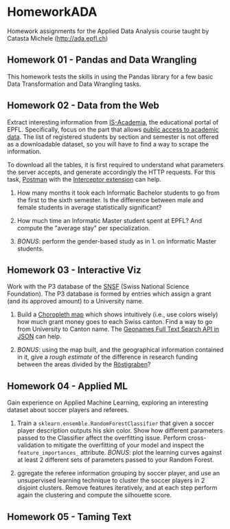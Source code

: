 # HomeworkADA
Homework assignments for the Applied Data Analysis course taught by Catasta Michele (http://ada.epfl.ch)

## Homework 01 - Pandas and Data Wrangling
This homework tests the skills in using the Pandas library for a few basic Data Transformation and Data Wrangling tasks.

## Homework 02 - Data from the Web
Extract interesting information from [IS-Academia](http://is-academia.epfl.ch/page-6228.html), the educational portal of EPFL. Specifically, focus on the part that allows [public access to academic data](http://is-academia.epfl.ch/publicaccess-Bachelor-Master).
The list of registered students by section and semester is not offered as a downloadable dataset, so you will have to find a way to scrape the information. 

To download all the tables, it is first required to understand what parameters the server accepts, and
generate accordingly the HTTP requests. For this task, [Postman](https://www.getpostman.com) with the [Interceptor extension](https://www.getpostman.com/docs/capture) can help.

1. How many months it took each Informatic Bachelor students to go from the first to the sixth semester. Is the difference between male and female students in average statistically significant?

2. How much time an Informatic Master student spent at EPFL? And compute the "average stay" per specialization.

3. *BONUS*: perform the gender-based study as in 1. on Informatic Master students.

## Homework 03 - Interactive Viz
Work with the P3 database of the [SNSF](http://www.snf.ch/en/Pages/default.aspx) (Swiss National Science Foundation).
The P3 database is formed by entries which assign a grant (and its approved amount) to a University name.

1. Build a [Choropleth map](https://en.wikipedia.org/wiki/Choropleth_map) which shows intuitively (i.e., use colors wisely) how much grant money goes to each Swiss canton. Find a way to go from University to Canton name. The [Geonames Full Text Search API in JSON](http://www.geonames.org/export/web-services.html) can help.

2. *BONUS*: using the map built, and the geographical information contained in it, give a *rough estimate* of the difference in research funding between the areas divided by the [Röstigraben](https://en.wikipedia.org/wiki/R%C3%B6stigraben)?

## Homework 04 - Applied ML
Gain experience on Applied Machine Learning, exploring an interesting dataset about soccer players and referees.

1. Train a `sklearn.ensemble.RandomForestClassifier` that given a soccer player description outputs his skin color. Show how different parameters passed to the Classifier affect the overfitting issue. Perform cross-validation to mitigate the overfitting of your model and inspect the `feature_importances_` attribute.
*BONUS*: plot the learning curves against at least 2 different sets of parameters passed to your Random Forest. 

2. ggregate the referee information grouping by soccer player, and use an unsupervised learning technique to cluster the soccer players in 2 disjoint clusters. Remove features iteratively, and at each step perform again the clustering and compute the silhouette score.

## Homework 05 - Taming Text
